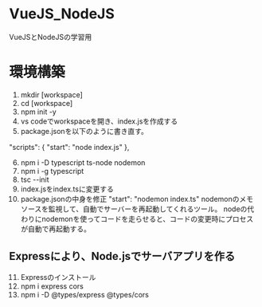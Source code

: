 # VueJS_NodeJS
VueJSとNodeJSの学習用

 # 環境構築

1. mkdir [workspace]
2. cd [workspace]
3. npm init -y
4. vs codeでworkspaceを開き、index.jsを作成する
5. package.jsonを以下のように書き直す。

"scripts": {
   "start": "node index.js"
 },

6. npm i -D typescript ts-node nodemon
7. npm i -g typescript
8. tsc --init
9. index.jsをindex.tsに変更する
10. package.jsonの中身を修正
  "start": "nodemon index.ts" 
nodemonのメモ
ソースを監視して、自動でサーバーを再起動してくれるツール。
nodeの代わりにnodemonを使ってコードを走らせると、コードの変更時にプロセスが自動で再起動する。
## Expressにより、Node.jsでサーバアプリを作る
11. Expressのインストール
  1. npm i express cors
  2. npm i -D @types/express @types/cors

